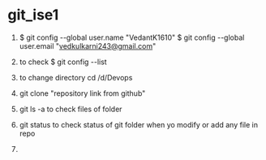 # git_ise1 
1. $ git config --global user.name "VedantK1610" 
   $ git config --global user.email "vedkulkarni243@gmail.com"

2. to check 
	$ git config --list 

3. to change directory 
   cd /d/Devops 



1. git clone "repository link from github"
2. git ls -a
    to check files of folder
3. git status 
    to check status of git folder 
when yo modify or add any file in repo 
4. 